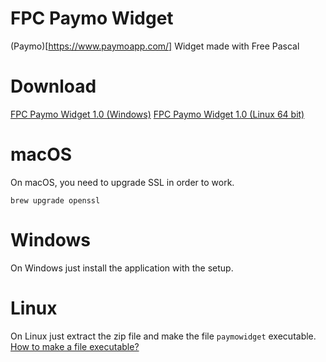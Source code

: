 # FPC Paymo Widget
(Paymo)[https://www.paymoapp.com/] Widget made with Free Pascal

# Download
[FPC Paymo Widget 1.0 (Windows)](https://github.com/Arandusoft/fpcpaymowidget/releases/download/v1.0/fpcpaymowidget_1.0.exe)
[FPC Paymo Widget 1.0 (Linux 64 bit)](https://github.com/Arandusoft/fpcpaymowidget/releases/download/v1.0/fpcpaymowidget_linux64_1.0.zip)

# macOS
On macOS, you need to upgrade SSL in order to work.

`brew upgrade openssl`

# Windows
On Windows just install the application with the setup.

# Linux
On Linux just extract the zip file and make the file `paymowidget` executable. [How to make a file executable?](https://askubuntu.com/questions/484718/how-to-make-a-file-executable?answertab=votes#tab-top)

